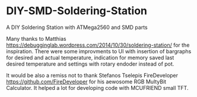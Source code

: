 # DIY-SMD-Soldering-Station
A DIY Soldering Station with ATMega2560 and SMD parts

Many thanks to Matthias <https://debugginglab.wordpress.com/2014/10/30/soldering-station/> for
the inspiration.
There were some improvments to UI with insertion of bargraphs for desired and actual temperature, 
indication for memory saved last desired temperature and settings with rotary endoder instead of
pot.

It would be also a remiss not to thank Stefanos Tselepis FireDeveloper <https://github.com/FireDeveloper> for his
aewosome RGB MultyBit Calculator. It helped a lot for developing code with MCUFRIEND small TFT.

